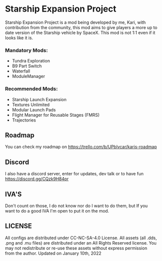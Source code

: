 # Starship Expansion Project
Starship Expansion Project is a mod being developed by me, Kari, with contribution from the community, this mod aims to give players a more up to date version of the Starship vehicle by SpaceX. This mod is not 1:1 even if it looks like it is.

### Mandatory Mods:
- Tundra Exploration
- B9 Part Switch
- Waterfall
- ModuleManager

### Recommended Mods:
- Starship Launch Expansion
- Textures Unlimited
- Modular Launch Pads
- Flight Manager for Reusable Stages (FMRS)
- Trajectories

## Roadmap
You can check my roadmap on https://trello.com/b/UPblvcar/karis-roadmap

## Discord
I also have a discord server, enter for updates, dev talk or to have fun 
https://discord.gg/CQzk9H84pr

## IVA'S
Don't count on those, I do not know nor do I want to do them, but If you want to do a good IVA I'm open to put it on the mod.

## LICENSE
All configs are distributed under CC-NC-SA-4.0 License. All assets (all .dds, .png and .mu files) are distributed under an All Rights Reserved license. You may not redistribute or re-use these assets without express permission from the author. Updated on January 10th, 2022

